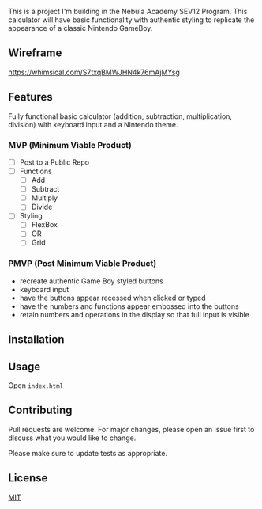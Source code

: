 This is a project I'm building in the Nebula Academy SEV12 Program. This calculator will have basic functionality with authentic styling to replicate the appearance of a classic Nintendo GameBoy. 
 
## Wireframe

https://whimsical.com/S7txqBMWJHN4k76mAjMYsg
 
## Features
Fully functional basic calculator (addition, subtraction, multiplication, division) with keyboard input and a Nintendo theme.
 
### MVP (Minimum Viable Product)
 
- [ ] Post to a Public Repo
- [ ] Functions
   - [ ] Add
   - [ ] Subtract
   - [ ] Multiply
   - [ ] Divide
- [ ] Styling
   - [ ] FlexBox
   - [ ] OR
   - [ ] Grid
 
### PMVP (Post Minimum Viable Product)
- recreate authentic Game Boy styled buttons
- keyboard input
- have the buttons appear recessed when clicked or typed
- have the numbers and functions appear embossed into the buttons
- retain numbers and operations in the display so that full input is visible
  
 
## Installation
 
<!-- No Installation Required -->
 
## Usage
 
Open `index.html`
 
## Contributing
 
Pull requests are welcome. For major changes, please open an issue first
to discuss what you would like to change.
 
Please make sure to update tests as appropriate.
 
## License
 
[MIT](https://choosealicense.com/licenses/mit/)
